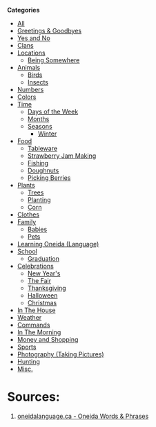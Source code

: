 <!---A CSV and markdown Oneida (Canada) wordlist from using the All Category on this webpage https://oneidalanguage.ca/learn-our-language/oneidalanguage-words-phrases/ 

CSV is just all of the wordlist, while markdown has all and categories

main.py is the python program I used to generate the csv file. Change the file variable in the file to change the output file name and change the URL for the page/category for it to scrape

The audio folder is full of mp3 recordings of the Oneida words and phrases/side in the csv and markdown wordlist. To find the recording of a Oneida word/phrase, just look for a file with the same ID as the Oneida word/phrase

# To Do
- Add the olcc quizlet decks
--->
**Categories**
- [All](markdown/all.md)
- [Greetings & Goodbyes](markdown/greetings.md)
- [Yes and No](markdown/yes-and-no.md)
- [Clans](markdown/clans.md)
- [Locations](markdown/locations.md)
  - [Being Somewhere](markdown/locations.md#being-somewhere)
- [Animals](markdown/animals.md)
  - [Birds](markdown/animals.md#birds)
  - [Insects](markdown/animals.md#insects)
- [Numbers](markdown/numbers.md)
- [Colors](markdown/colors.md)
- [Time](markdown/time.md)
  - [Days of the Week](markdown/time.md#days-of-the-week)
  - [Months](markdown/time.md#months)
  - [Seasons](markdown/time.md#seasons)
    - [Winter](markdown/time.md#winter)
- [Food](markdown/food.md)
  - [Tableware](markdown/food.md#tableware)
  - [Strawberry Jam Making](markdown/food.md#strawberry-jam-making)
  - [Fishing](markdown/food.md#fishing)
  - [Doughnuts](markdown/food.md#doughnuts)
  - [Picking Berries](markdown/food.md#picking-berries)
- [Plants](markdown/plants.md)
  - [Trees](markdown/plants.md#trees)
  - [Planting](markdown/plants.md#planting)
  - [Corn](markdown/plants.md#corn)
- [Clothes](markdown/clothes.md)
- [Family](markdown/family.md)
  - [Babies](markdown/family.md#babies)
  - [Pets](markdown/family.md#pets)
- [Learning Oneida (Language)](markdown/learning-oneida.md)
- [School](markdown/school.md)
  - [Graduation](markdown/school.md#graduation)
- [Celebrations](markdown/celebrations.md)
  - [New Year's](markdown/celebrations.md#new-years)
  - [The Fair](markdown/celebrations.md#the-fair)
  - [Thanksgiving](markdown/celebrations.md#thanksgiving)
  - [Halloween](markdown/celebrations.md#halloween)
  - [Christmas](markdown/celebrations.md#christmas)
- [In The House](markdown/in-the-house.md)
- [Weather](markdown/weather.md)
- [Commands](markdown/commands.md)
- [In The Morning](markdown/in-the-morning.md)
- [Money and Shopping](markdown/money.md)
- [Sports](markdown/sports.md)
- [Photography (Taking Pictures)](markdown/photography.md)
- [Hunting](markdown/hunting.md)
- [Misc.](markdown/misc.md)

# Sources:
1. [oneidalanguage.ca - Oneida Words & Phrases](https://oneidalanguage.ca/learn-our-language/oneidalanguage-words-phrases/)
